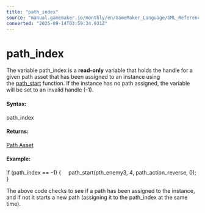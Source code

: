 ```yaml
---
title: "path_index"
source: "manual.gamemaker.io/monthly/en/GameMaker_Language/GML_Reference/Asset_Management/Paths/Path_Variables/path_index.htm"
converted: "2025-09-14T03:59:34.931Z"
---
```


# path\_index

The variable path\_index is a **read-only** variable that holds the handle for a given path asset that has been assigned to an instance using the [path\_start](../path_start.md) function. If the instance has no path assigned, the variable will be set to an invalid handle (\-1).

#### Syntax:

path\_index

#### Returns:

[Path Asset](../../../../../The_Asset_Editors/Paths.md)

#### Example:

if (path\_index == -1)
{
    path\_start(pth\_enemy3, 4, path\_action\_reverse, 0);
}

The above code checks to see if a path has been assigned to the instance, and if not it starts a new path (assigning it to the path\_index at the same time).
